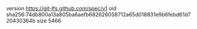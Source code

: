 version https://git-lfs.github.com/spec/v1
oid sha256:74db800a13a805ba6aefb682626058712a65d018831e9b6febd61d720430364b
size 5466
